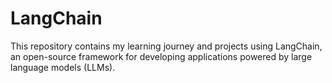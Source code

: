 # LangChain
This repository contains my learning journey and projects using LangChain, an open-source framework for developing applications powered by large language models (LLMs).
